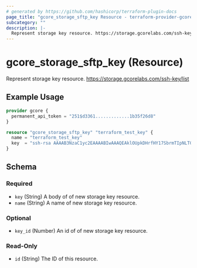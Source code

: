 ```yaml
---
# generated by https://github.com/hashicorp/terraform-plugin-docs
page_title: "gcore_storage_sftp_key Resource - terraform-provider-gcorelabs"
subcategory: ""
description: |-
  Represent storage key resource. https://storage.gcorelabs.com/ssh-key/list
---
```


# gcore_storage_sftp_key (Resource)

Represent storage key resource. https://storage.gcorelabs.com/ssh-key/list

## Example Usage

```terraform
provider gcore {
  permanent_api_token = "251$d3361.............1b35f26d8"
}

resource "gcore_storage_sftp_key" "terraform_test_key" {
  name = "terraform_test_key"
  key  = "ssh-rsa AAAAB3NzaC1yc2EAAAABIwAAAQEAklOUpkDHrfHY17SbrmTIpNLTGK9Tjom/BWDSUGPl+nafzlHDTYW7hdI4yZ5ew18JH4JW9jbhUFrviQzM7xlELEVf4h9lFX5QVkbPppSwg0cda3Pbv7kOdJ/MTyBlWXFCR+HAo3FXRitBqxiX1nKhXpHAZsMciLq8V6RjsNAQwdsdMFvSlVK/7XAt3FaoJoAsncM1Q9x5+3V0Ww68/eIFmb1zuUFljQJKprrX88XypNDvjYNby6vw/Pb0rwert/EnmZ+AW4OZPnTPI89ZPmVMLuayrD2cE86Z/il8b+gw3r3+1nKatmIkjn2so1d01QraTlMqVSsbxNrRFi9wrf+M7Q== schacon@mylaptop.local"
}
```

<!-- schema generated by tfplugindocs -->
## Schema

### Required

- `key` (String) A body of of new storage key resource.
- `name` (String) A name of new storage key resource.

### Optional

- `key_id` (Number) An id of of new storage key resource.

### Read-Only

- `id` (String) The ID of this resource.


